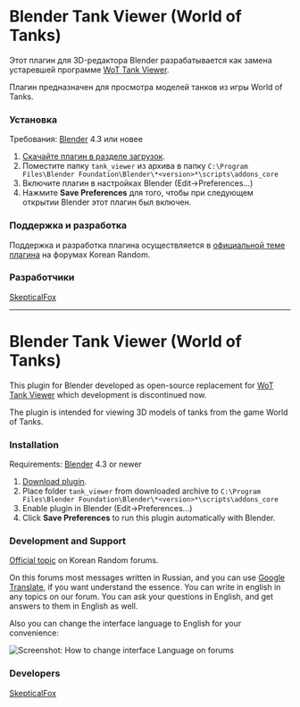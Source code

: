 # Blender Tank Viewer (World of Tanks) #

Этот плагин для 3D-редактора Blender разрабатывается как замена устаревшей программе [WoT Tank Viewer](https://www.koreanrandom.com/forum/topic/1495-wot-tank-viewer-version-1017/).

Плагин предназначен для просмотра моделей танков из игры World of Tanks.

### Установка ###

Требования: [Blender](https://www.blender.org/) 4.3 или новее

1. [Скачайте плагин в разделе загрузок](https://bitbucket.org/SkepticalFox/bigworld-blender-tools-wot-wowp-wows/downloads).
1. Поместите папку `tank_viewer` из архива в папку `C:\Program Files\Blender Foundation\Blender\*<version>*\scripts\addons_core`
1. Включите плагин в настройках Blender (Edit->Preferences...)
1. Нажмите **Save Preferences** для того, чтобы при следующем открытии Blender этот плагин был включен.

### Поддержка и разработка ###

Поддержка и разработка плагина осуществляется в [официальной теме плагина](https://www.koreanrandom.com/forum/topic/28240-blender-tank-viewer/) на форумах Korean Random.

### Разработчики ###
[SkepticalFox](https://www.koreanrandom.com/forum/user/16296-skepticalfox/)

* * *

# Blender Tank Viewer (World of Tanks) #

This plugin for Blender developed as open-source replacement for [WoT Tank Viewer](https://www.koreanrandom.com/forum/topic/1495-wot-tank-viewer-version-1017/) which development is discontinued now.

The plugin is intended for viewing 3D models of tanks from the game World of Tanks.

### Installation ###

Requirements: [Blender](https://www.blender.org/) 4.3 or newer

1. [Download plugin](https://bitbucket.org/SkepticalFox/bigworld-blender-tools-wot-wowp-wows/downloads).
1. Place folder `tank_viewer` from downloaded archive to `C:\Program Files\Blender Foundation\Blender\*<version>*\scripts\addons_core`
1. Enable plugin in Blender (Edit->Preferences...)
1. Click **Save Preferences** to run this plugin automatically with Blender.

### Development and Support ###

[Official topic](https://www.koreanrandom.com/forum/topic/28240-blender-tank-viewer/) on Korean Random forums.

On this forums most messages written in Russian, and you can use [Google Translate](https://translate.google.com/), if you want understand the essence.
You can write in english in any topics on our forum. You can ask your questions in English, and get answers to them in English as well.

Also you can change the interface language to English for your convenience:

![Screenshot: How to change interface Language on forums](https://www.modxvm.com/assets/additional/kr.cm_lang_menu.png)

### Developers ###
[SkepticalFox](https://www.koreanrandom.com/forum/user/16296-skepticalfox/)
